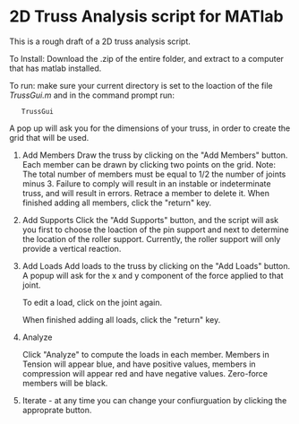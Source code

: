 2D Truss Analysis script for MATlab
===================================

This is a rough draft of a 2D truss analysis script.  

To Install: Download the .zip of the entire folder, and extract to a computer that has matlab installed.

To run: make sure your current directory is set to the loaction of the file _TrussGui.m_ and in the command prompt run:

       TrussGui

A pop up will ask you for the dimensions of your truss, in order to create the grid that will be used.

1) Add Members
	Draw the truss by clicking on the "Add Members" button.  Each member can be drawn by clicking two points on the grid.  Note: The total number of members must be equal to 1/2 the number of joints minus 3. Failure to comply will result in an instable or indeterminate truss, and will result in errors.
Retrace a member to delete it.
When finished adding all members, click the "return" key.

2) Add Supports
	Click the "Add Supports" button, and the script will ask you first to choose the loaction of the pin support and next to determine the location of the roller support.  Currently, the roller support will only provide a vertical reaction.

3) Add Loads
	Add loads to the truss by clicking on the "Add Loads" button.  A popup will ask for the x and y component of the force applied to that joint.  

	To edit a load, click on the joint again.

	When finished adding all loads, click the "return" key.

4) Analyze
	
	Click "Analyze" to compute the loads in each member. Members in Tension will appear blue, and have positive values, members in compression will appear red and have negative values. Zero-force members will be black. 

5) Iterate - at any time you can change your confiurguation by clicking the approprate button.



